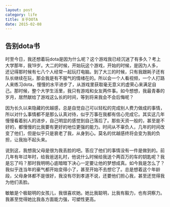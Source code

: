 ```yaml
---
layout: post
category: life
title: 关于DOTA
date: 2015-02-08
---
```

## 告别dota书 ##

时至今日，我还想着玩dota是因为什么呢？这个游戏我已经沉迷了有多久？考上大学那年，我19岁。大二的时候，开始玩这个游戏，开始的时候，是因为人多，还记得那时候有七八个人经常一起玩打电脑。到了大三的时候，只有我跟耗子还有队长继续在玩，那会我是有不服气的情绪在的。所以会一个人看视频，一个人打路人来练习dota，慢慢的水平进步了，从游戏里获取毫无意义的虚荣心来满足自己。那时候，整个大学生活里，我只有游戏和女友两件事。如今想想，我最青春的岁月，居然献给了游戏这么长的时间，等到将来我会不会后悔呢？

因为长久以来隐藏的优越感，总是自觉自己可以轻松的完成别人费力做成的事情，所以对什么事情都不是那么认真对待，似乎万事在我都有信心完成它。其实这几年慢慢看着别人的进步，自己明显的感觉到自己落后了。那些天资一般的，甚至是不好的，都慢慢的比我要有更好的地位更强的能力。时间从不辜负人，几年的时间改变了他们，但是似乎只是衰老了我，从身到心。莫名的优越感终将会变为我的负担，让我抬不起头来。

说到这，我想我父母是很为我丢脸的吧。答应了他们的事情没有一件是做到的。前几年有年过年时，给我爸送礼时，他说什么时候给我送个两百万的车的钥匙呢？我是忘了吗？那时我明明心底暗暗下决心一定要让他的梦想成真。如今我是怎么了？我似乎连当年的豪气都开始变得小了，甚至开始不去想它了。总是想着这个年龄段，父母身体都不是很好，我没有尽到孝道不说，还要他们担心我，甚至还觉得我为他们丢脸。

敏敏是个极聪明的女孩儿，我很喜欢她。她比我聪明，比我有毅力，也有洞察力。我甚至觉得她比我各方面能力强，可塑性更高。
